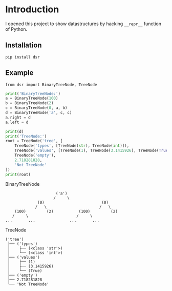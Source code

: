 # Introduction

I opened this project to show datastructures by hacking `__repr__` function of Python.

## Installation

`pip install dsr`

## Example

`from dsr import BinaryTreeNode, TreeNode`

```python
print('BinaryTreeNode:')
a = BinaryTreeNode(100)
b = BinaryTreeNode(2)
c = BinaryTreeNode(0, a, b)
d = BinaryTreeNode('a', c, c)
a.right = d
a.left = d

print(d)
print('TreeNode:')
root = TreeNode('tree', [
    TreeNode('types', [TreeNode(str), TreeNode(int)]),
    TreeNode('values', [TreeNode(1), TreeNode(3.1415926), TreeNode(True)]),
    TreeNode('empty'),
    2.718281828,
    'Not TreeNode'
])
print(root)
```
BinaryTreeNode
```
                      ('a')                      
                     /     \                     
              (0)                         (0)    
             /   \                       /   \   
    (100)         (2)           (100)         (2)
   /     \                     /     \           
...       ...               ...       ...        
```
TreeNode
```
('tree')
 ├── ('types')
 │    ├── (<class 'str'>)
 │    └── (<class 'int'>)
 ├── ('values')
 │    ├── (1)
 │    ├── (3.1415926)
 │    └── (True)
 ├── ('empty')
 ├── 2.718281828
 └── 'Not TreeNode'
```
